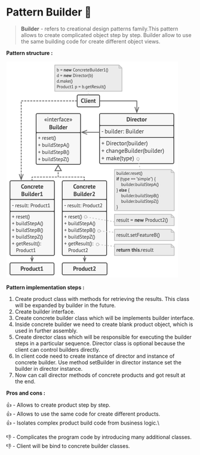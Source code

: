 # Pattern Builder 🔨

> **Builder** - refers to creational design patterns family.This pattern allows to create complicated object step by step.
> Builder allow to use the same building code for create different object views.

**Pattern structure :**

![builder structure](../../assets/builder.png)

**Pattern implementation steps :**

1. Create product class with methods for retrieving the results. This class will be expanded by builder in the future.
2. Create builder interface.
3. Create concrete builder class which will be implements builder interface.
4. Inside concrete builder we need to create blank product object, which is used in further assembly.
5. Create director class which will be responsible for executing the builder steps in a particular sequence. Director 
class is optional because the client can control builders directly.
6. In client code need to create instance of director and instance of concrete builder. Use method setBuilder in director 
instance set the builder in director instance.
7. Now can call director methods of concrete products and got result at the end.

**Pros and cons :**

👍 - Allows to create product step by step.\
👍 - Allows to use the same code for create different products.\
👍 - Isolates complex product build code from business logic.\

👎 - Complicates the program code by introducing many additional classes.\
👎 - Client will be bind to concrete builder classes.
